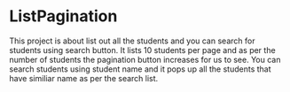 # ListPagination
 
This project is about list out all the students and you can search for students using search button. It lists 10 students per page and as per the number of students the pagination button increases for us to see. You can search students using student name and it pops up all the students that have similiar name as per the search list. 